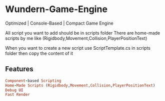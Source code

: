 # Wundern-Game-Engine
Optimized | Console-Based | Compact Game Engine


All script you want to add should be in scripts folder
There are home-made scripts by me like (Rigidbody,Movement,Collision,PlayerPositionText)

When you want to create a new script use ScriptTemplate.cs in scripts folder then copy the content of it

## Features

``` ruby
Component-based Scripting
Home-Made Scripts (Rigidbody,Movement,Collision,PlayerPositionText)
Debug UI
Fast Render
```
